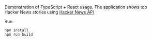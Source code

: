 Demonstration of TypeScript + React usage.
The application shows top Hacker News stories using [Hacker News API](https://github.com/HackerNews/API) 

Run:
```
npm install
npm run build
 ```
